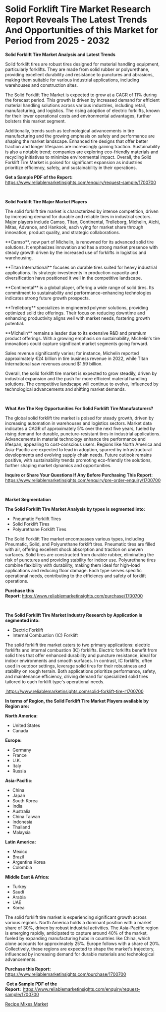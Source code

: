 <p><h1>Solid Forklift Tire Market Research Report Reveals The Latest Trends And Opportunities of this Market for Period from 2025 - 2032</h1></p><p><strong>Solid Forklift Tire Market Analysis and Latest Trends</strong></p>
<p><p>Solid forklift tires are robust tires designed for material handling equipment, particularly forklifts. They are made from solid rubber or polyurethane, providing excellent durability and resistance to punctures and abrasions, making them suitable for various industrial applications, including warehouses and construction sites. </p><p>The Solid Forklift Tire Market is expected to grow at a CAGR of 11% during the forecast period. This growth is driven by increased demand for efficient material handling solutions across various industries, including retail, manufacturing, and logistics. The rising adoption of electric forklifts, known for their lower operational costs and environmental advantages, further bolsters this market segment. </p><p>Additionally, trends such as technological advancements in tire manufacturing and the growing emphasis on safety and performance are shaping the market landscape. Enhanced tire designs that offer better traction and longer lifespans are increasingly gaining traction. Sustainability is also a notable trend; companies are exploring eco-friendly materials and recycling initiatives to minimize environmental impact. Overall, the Solid Forklift Tire Market is poised for significant expansion as industries prioritize efficiency, safety, and sustainability in their operations.</p></p>
<p><strong>Get a Sample PDF of the Report:&nbsp;</strong> <a href="https://www.reliablemarketinsights.com/enquiry/request-sample/1700700?utm_campaign=2609&utm_medium=2&utm_source=Github&utm_content=ia&utm_term=27032025&utm_id=solid-forklift-tire">https://www.reliablemarketinsights.com/enquiry/request-sample/1700700</a></p>
<p>&nbsp;</p>
<p><strong>Solid Forklift Tire Major Market Players</strong></p>
<p><p>The solid forklift tire market is characterized by intense competition, driven by increasing demand for durable and reliable tires in industrial sectors. Major players include Camso, Titan, Continental, Trelleborg, Michelin, Aichi, Mitas, Advance, and Hankook, each vying for market share through innovation, product quality, and strategic collaborations.</p><p>**Camso**, now part of Michelin, is renowned for its advanced solid tire solutions. It emphasizes innovation and has a strong market presence with steady growth driven by the increased use of forklifts in logistics and warehousing. </p><p>**Titan International** focuses on durable tires suited for heavy industrial applications. Its strategic investments in production capacity and diversification have positioned it well in the competitive landscape.</p><p>**Continental** is a global player, offering a wide range of solid tires. Its commitment to sustainability and performance-enhancing technologies indicates strong future growth prospects.</p><p>**Trelleborg** specializes in engineered polymer solutions, providing optimized solid tire offerings. Their focus on reducing downtime and enhancing productivity aligns well with market needs, fostering growth potential.</p><p>**Michelin** remains a leader due to its extensive R&D and premium product offerings. With a growing emphasis on sustainability, Michelin's tire innovations could capture significant market segments going forward.</p><p>Sales revenue significantly varies; for instance, Michelin reported approximately €24 billion in tire business revenue in 2022, while Titan International saw revenues around $1.59 billion. </p><p>Overall, the solid forklift tire market is expected to grow steadily, driven by industrial expansion and the push for more efficient material handling solutions. The competitive landscape will continue to evolve, influenced by technological advancements and shifting market demands.</p></p>
<p>&nbsp;</p>
<p><strong>What Are The Key Opportunities For Solid Forklift Tire Manufacturers?</strong></p>
<p><p>The global solid forklift tire market is poised for steady growth, driven by increasing automation in warehouses and logistics sectors. Market data indicates a CAGR of approximately 5% over the next five years, fueled by rising demand for durable, puncture-resistant tires in industrial applications. Advancements in material technology enhance tire performance and lifespan, appealing to cost-conscious users. Regions like North America and Asia-Pacific are expected to lead in adoption, spurred by infrastructural developments and evolving supply chain needs. Future outlook remains positive, with sustainability trends promoting eco-friendly tire solutions, further shaping market dynamics and opportunities.</p></p>
<p><strong>Inquire or Share Your Questions If Any Before Purchasing This Report:</strong> <a href="https://www.reliablemarketinsights.com/enquiry/pre-order-enquiry/1700700?utm_campaign=2609&utm_medium=2&utm_source=Github&utm_content=ia&utm_term=27032025&utm_id=solid-forklift-tire">https://www.reliablemarketinsights.com/enquiry/pre-order-enquiry/1700700</a></p>
<p>&nbsp;</p>
<p><strong>Market Segmentation</strong></p>
<p><strong>The Solid Forklift Tire Market Analysis by types is segmented into:</strong></p>
<p><ul><li>Pneumatic Forklift Tires</li><li>Solid Forklift Tires</li><li>Polyurethane Forklift Tires</li></ul></p>
<p><p>The Solid Forklift Tire market encompasses various types, including Pneumatic, Solid, and Polyurethane forklift tires. Pneumatic tires are filled with air, offering excellent shock absorption and traction on uneven surfaces. Solid tires are constructed from durable rubber, eliminating the risk of punctures and providing stability for indoor use. Polyurethane tires combine flexibility with durability, making them ideal for high-load applications and reducing floor damage. Each type serves specific operational needs, contributing to the efficiency and safety of forklift operations.</p></p>
<p><strong>Purchase this Report:&nbsp;</strong><a href="https://www.reliablemarketinsights.com/purchase/1700700?utm_campaign=2609&utm_medium=2&utm_source=Github&utm_content=ia&utm_term=27032025&utm_id=solid-forklift-tire">https://www.reliablemarketinsights.com/purchase/1700700</a></p>
<p>&nbsp;</p>
<p><strong>The Solid Forklift Tire Market Industry Research by Application is segmented into:</strong></p>
<p><ul><li>Electric Forklift</li><li>Internal Combustion (IC) Forklift</li></ul></p>
<p><p>The solid forklift tire market caters to two primary applications: electric forklifts and internal combustion (IC) forklifts. Electric forklifts benefit from solid tires that offer enhanced durability and puncture resistance, ideal for indoor environments and smooth surfaces. In contrast, IC forklifts, often used in outdoor settings, leverage solid tires for their robustness and stability on rough terrain. Both applications prioritize performance, safety, and maintenance efficiency, driving demand for specialized solid tires tailored to each forklift type's operational needs.</p></p>
<p><a href="https://www.reliablemarketinsights.com/solid-forklift-tire-r1700700?utm_campaign=2609&utm_medium=2&utm_source=Github&utm_content=ia&utm_term=27032025&utm_id=solid-forklift-tire">&nbsp;https://www.reliablemarketinsights.com/solid-forklift-tire-r1700700</a></p>
<p><strong>In terms of Region, the Solid Forklift Tire Market Players available by Region are:</strong></p>
<p>
    <p> <strong> North America: </strong>
        <ul>
            <li>United States</li>
            <li>Canada</li>
        </ul>
        </p> 
    <p> <strong> Europe: </strong>
        <ul>
            <li>Germany</li>
            <li>France</li>
            <li>U.K.</li>
            <li>Italy</li>
            <li>Russia</li>
        </ul>
        </p> 
    <p> <strong> Asia-Pacific: </strong>
        <ul>
            <li>China</li>
            <li>Japan</li>
            <li>South Korea</li>
            <li>India</li>
            <li>Australia</li>
            <li>China Taiwan</li>
            <li>Indonesia</li>
            <li>Thailand</li>
            <li>Malaysia</li>
        </ul>
        </p> 
    <p> <strong> Latin America: </strong>
        <ul>
            <li>Mexico</li>
            <li>Brazil</li>
            <li>Argentina Korea</li>
            <li>Colombia</li>
        </ul>
        </p> 
    <p> <strong> Middle East & Africa: </strong>
        <ul>
            <li>Turkey</li>
            <li>Saudi</li>
            <li>Arabia</li>
            <li>UAE</li>
            <li>Korea</li>
        </ul>
    </p>
    </p>
<p><p>The solid forklift tire market is experiencing significant growth across various regions. North America holds a dominant position with a market share of 30%, driven by robust industrial activities. The Asia-Pacific region is emerging rapidly, anticipated to capture around 40% of the market, fueled by expanding manufacturing hubs in countries like China, which alone accounts for approximately 25%. Europe follows with a share of 20%. Collectively, these regions are expected to shape the market's trajectory, influenced by increasing demand for durable materials and technological advancements.</p></p>
<p><strong>Purchase this Report: </strong><a href="https://www.reliablemarketinsights.com/purchase/1700700?utm_campaign=2609&utm_medium=2&utm_source=Github&utm_content=ia&utm_term=27032025&utm_id=solid-forklift-tire">https://www.reliablemarketinsights.com/purchase/1700700</a></p>
<p>&nbsp;<strong>Get a Sample PDF of the Report:&nbsp;&nbsp;</strong><a href="https://www.reliablemarketinsights.com/enquiry/request-sample/1700700?utm_campaign=2609&utm_medium=2&utm_source=Github&utm_content=ia&utm_term=27032025&utm_id=solid-forklift-tire">https://www.reliablemarketinsights.com/enquiry/request-sample/1700700</a></p>
<p><strong></strong></p>
<p><p><a href="https://github.com/lisaeichler20775/Market-Research-Report-List-1/blob/main/recipe-mixes-market.md?utm_campaign=2609&utm_medium=2&utm_source=Github&utm_content=ia&utm_term=27032025&utm_id=solid-forklift-tire">Recipe Mixes Market</a></p></p>
